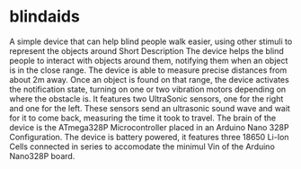 # blindaids
A simple device that can help blind people walk easier, using other stimuli to represent the objects around
Short Description
	The device helps the blind people to interact with objects around them, notifying them when an object is in the close range. The device is able to measure precise distances from about 2m away.
	 Once an object is found on that range, the device activates the notification state, turning on one or two vibration motors depending on where the obstacle is. It features two UltraSonic sensors, one for the right and one for the left. 
	These sensors send an ultrasonic sound wave and wait for it to come back, measuring the time it took to travel. The brain of the device is the ATmega328P Microcontroller placed in an Arduino Nano 328P Configuration.
	 The device is battery powered, it features three 18650 Li-Ion Cells connected in series to accomodate the minimul Vin of the Arduino Nano328P board.

